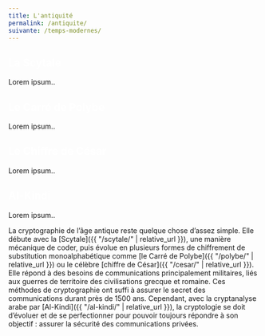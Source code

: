 ```yaml
---
title: L'antiquité
permalink: /antiquite/
suivante: /temps-modernes/
---
```



<link rel="stylesheet" href="{{ '/assets/css/timeline.css' | relative_url }}">
<div class="timeline">

 <div class="container left">
   <div class="content" style="cursor: pointer;" onclick="window.location='{{ "/scytale/" | relative_url }}';">
     <h2 style="color:white;">La Scytale</h2>
     <p>Lorem ipsum..</p>
   </div>
 </div>

 <div class="container right">
   <div class="content" style="cursor: pointer;" onclick="window.location='{{ "/polybe/" | relative_url }}';">
     <h2 style="color:white;">Le Carré de Polybe</h2>
     <p>Lorem ipsum..</p>
   </div>
 </div>

 <div class="container left">
   <div class="content" style="cursor: pointer;" onclick="window.location='{{ "/cesar/" | relative_url }}';">
     <h2 style="color:white;">Le Chiffre de César</h2>
     <p>Lorem ipsum..</p>
   </div>
 </div>

 <div class="container right">
   <div class="content" style="cursor: pointer;" onclick="window.location='{{ "/al-kindi/" | relative_url }}';">
     <h2 style="color:white;">Al-Kindi</h2>
     <p>Lorem ipsum..</p>
   </div>
 </div>

</div>



La cryptographie de l’âge antique reste quelque chose d’assez simple. Elle débute avec la [Scytale]({{ "/scytale/" | relative_url }}), une manière mécanique de coder, puis évolue en plusieurs formes de chiffrement de substitution monoalphabétique comme [le Carré de Polybe]({{ "/polybe/" | relative_url }}) ou le célèbre [chiffre de César]({{ "/cesar/" | relative_url }}). Elle répond à des besoins de communications principalement militaires, liés aux guerres de territoire des civilisations grecque et romaine. Ces méthodes de cryptographie ont suffi à assurer le secret des communications durant près de 1500 ans. Cependant, avec la cryptanalyse arabe par [Al-Kindi]({{ "/al-kindi/" | relative_url }}), la cryptologie se doit d’évoluer et de se perfectionner pour pouvoir toujours répondre à son objectif : assurer la sécurité des communications privées.
